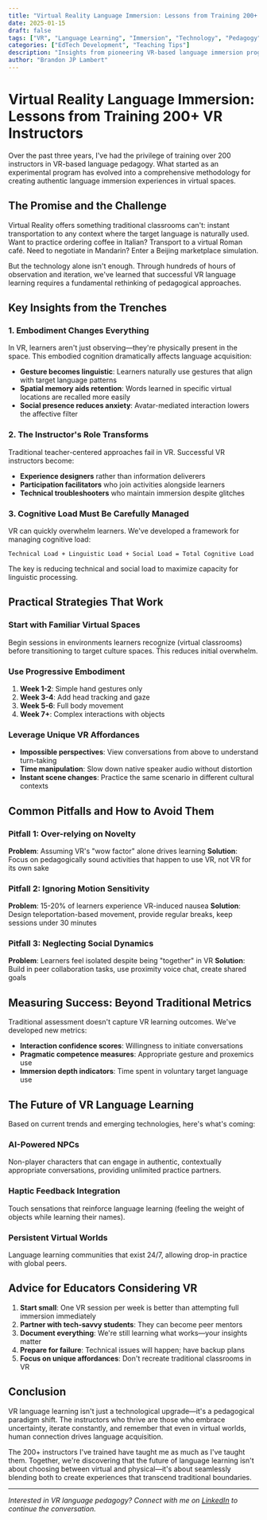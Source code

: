 ```yaml
---
title: "Virtual Reality Language Immersion: Lessons from Training 200+ VR Instructors"
date: 2025-01-15
draft: false
tags: ["VR", "Language Learning", "Immersion", "Technology", "Pedagogy"]
categories: ["EdTech Development", "Teaching Tips"]
description: "Insights from pioneering VR-based language immersion programs and training instructors in virtual pedagogy"
author: "Brandon JP Lambert"
---
```


# Virtual Reality Language Immersion: Lessons from Training 200+ VR Instructors

Over the past three years, I've had the privilege of training over 200 instructors in VR-based language pedagogy. What started as an experimental program has evolved into a comprehensive methodology for creating authentic language immersion experiences in virtual spaces.

## The Promise and the Challenge

Virtual Reality offers something traditional classrooms can't: instant transportation to any context where the target language is naturally used. Want to practice ordering coffee in Italian? Transport to a virtual Roman café. Need to negotiate in Mandarin? Enter a Beijing marketplace simulation.

But the technology alone isn't enough. Through hundreds of hours of observation and iteration, we've learned that successful VR language learning requires a fundamental rethinking of pedagogical approaches.

## Key Insights from the Trenches

### 1. Embodiment Changes Everything

In VR, learners aren't just observing—they're physically present in the space. This embodied cognition dramatically affects language acquisition:

- **Gesture becomes linguistic**: Learners naturally use gestures that align with target language patterns
- **Spatial memory aids retention**: Words learned in specific virtual locations are recalled more easily
- **Social presence reduces anxiety**: Avatar-mediated interaction lowers the affective filter

### 2. The Instructor's Role Transforms

Traditional teacher-centered approaches fail in VR. Successful VR instructors become:

- **Experience designers** rather than information deliverers
- **Participation facilitators** who join activities alongside learners
- **Technical troubleshooters** who maintain immersion despite glitches

### 3. Cognitive Load Must Be Carefully Managed

VR can quickly overwhelm learners. We've developed a framework for managing cognitive load:

```
Technical Load + Linguistic Load + Social Load = Total Cognitive Load
```

The key is reducing technical and social load to maximize capacity for linguistic processing.

## Practical Strategies That Work

### Start with Familiar Virtual Spaces
Begin sessions in environments learners recognize (virtual classrooms) before transitioning to target culture spaces. This reduces initial overwhelm.

### Use Progressive Embodiment
1. **Week 1-2**: Simple hand gestures only
2. **Week 3-4**: Add head tracking and gaze
3. **Week 5-6**: Full body movement
4. **Week 7+**: Complex interactions with objects

### Leverage Unique VR Affordances
- **Impossible perspectives**: View conversations from above to understand turn-taking
- **Time manipulation**: Slow down native speaker audio without distortion
- **Instant scene changes**: Practice the same scenario in different cultural contexts

## Common Pitfalls and How to Avoid Them

### Pitfall 1: Over-relying on Novelty
**Problem**: Assuming VR's "wow factor" alone drives learning
**Solution**: Focus on pedagogically sound activities that happen to use VR, not VR for its own sake

### Pitfall 2: Ignoring Motion Sensitivity
**Problem**: 15-20% of learners experience VR-induced nausea
**Solution**: Design teleportation-based movement, provide regular breaks, keep sessions under 30 minutes

### Pitfall 3: Neglecting Social Dynamics
**Problem**: Learners feel isolated despite being "together" in VR
**Solution**: Build in peer collaboration tasks, use proximity voice chat, create shared goals

## Measuring Success: Beyond Traditional Metrics

Traditional assessment doesn't capture VR learning outcomes. We've developed new metrics:

- **Interaction confidence scores**: Willingness to initiate conversations
- **Pragmatic competence measures**: Appropriate gesture and proxemics use
- **Immersion depth indicators**: Time spent in voluntary target language use

## The Future of VR Language Learning

Based on current trends and emerging technologies, here's what's coming:

### AI-Powered NPCs
Non-player characters that can engage in authentic, contextually appropriate conversations, providing unlimited practice partners.

### Haptic Feedback Integration
Touch sensations that reinforce language learning (feeling the weight of objects while learning their names).

### Persistent Virtual Worlds
Language learning communities that exist 24/7, allowing drop-in practice with global peers.

## Advice for Educators Considering VR

1. **Start small**: One VR session per week is better than attempting full immersion immediately
2. **Partner with tech-savvy students**: They can become peer mentors
3. **Document everything**: We're still learning what works—your insights matter
4. **Prepare for failure**: Technical issues will happen; have backup plans
5. **Focus on unique affordances**: Don't recreate traditional classrooms in VR

## Conclusion

VR language learning isn't just a technological upgrade—it's a pedagogical paradigm shift. The instructors who thrive are those who embrace uncertainty, iterate constantly, and remember that even in virtual worlds, human connection drives language acquisition.

The 200+ instructors I've trained have taught me as much as I've taught them. Together, we're discovering that the future of language learning isn't about choosing between virtual and physical—it's about seamlessly blending both to create experiences that transcend traditional boundaries.

---

*Interested in VR language pedagogy? Connect with me on [LinkedIn](https://linkedin.com/in/brandonjplambert) to continue the conversation.*